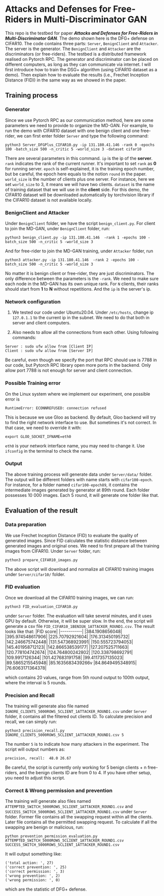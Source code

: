 # Attacks and Defenses for Free-Riders in Multi-Discriminator GAN 

This repo is the testbed for paper ***Attacks and Defenses for Free-Riders in Multi-Discriminator GAN***. The demo shown here is the DFG+ defense on CIFAR10. The code contains three parts: `Server`, `BenignClient` and `Attacker`. The server is the generator. The `BenignClient` and `Attacker` are the discriminators (or free-riders). The testbed is a distributed framework realised on Pytorch RPC. The generator and discriminator can be placed on different computers, as long as they can communicate via internet. I will first introduce how to train the DSG+ algorithm (using CIFAR10 dataset as a demo). Then explain how to evaluate the results (i.e., Frechet Inception Distance (FID)) in the same way as we showed in the paper.

## Training process


### Generator
Since we use Pytorch RPC as our communication method, here are some parameters we need to provide to organize the MD-GAN. For example, to run the demo with CIFAR10 dataset with one benign client and one free-rider, we can first enter folder `Server` and type the following command:
```
python3 Server_DFGPlus_CIFAR10.py -ip 131.180.41.146 -rank 0 -epochs 100 -batch_size 500 -n_critic 5 -world_size 3 -dataset cifar10
```
There are several parameters in this command. `ip` is the ip of the **server**. `rank` indicates the rank of the current runner. It's important to set `rank` as **0** for running server. `epoch` is self-explained, it is the training epoch number, but be careful, the epoch here equals to the notion `round` in the paper. `world_size` is the number of clients plus one server. For instance, here we set `world_size` to 3, it means we will have two clients. `dataset` is the name of training dataset that we will use in the **client** side. For this demo, the CIFAR10 dataset will be downloaded automatically by torchvision library if the CIFAR10 dataset is not available locally. 

### BenignClient and Attacker
Under `BenignClient` folder, we have the script `benign_client.py`. For client to join the MD-GAN, under `BenignClient` folder, run:
```
python3 benign_client.py -ip 131.180.41.146  -rank 1 -epochs 100 -batch_size 500 -n_critic 5 -world_size 3
```
And for free-rider to join the MD-GAN training, under `Attacker` folder, run
```
python3 attacker.py -ip 131.180.41.146  -rank 2 -epochs 100 -batch_size 500 -n_critic 5 -world_size 3
```
No matter it is benign client or free-rider, they are just discriminators. The only difference between the parameters is the `-rank`. We need to make sure each node in the MD-GAN has its own unique rank. For `N` clients, their ranks should start from **1** to **N** without repetitions. And the `ip` is the server's ip.

### Network configuration
1. We tested our code under Ubuntu20.04. Under `/etc/hosts`, change ip `127.0.1.1` to the current ip in the subnet. We need to do that both in server and client computers.

2. Also needs to allow all the connections from each other. Using following commands:
```
Server : sudo ufw allow from [Client IP]
Client : sudo ufw allow from [Server IP]
```
Be careful, even though we specify the port that RPC should use is 7788 in our code, but Pytorch RPC library open more ports in the backend. Only allow port 7788 is not enough for server and client connection.
### Possible Training error
On the Linux system where we implement our experiment, one possible error is 
```
RuntimeError: ECONNREFUSED: connection refused
```
This is because we use Gloo as backend. By default, Gloo backend will try to find the right network interface to use. But sometimes it's not correct. In that case, we need to override it with:
```
export GLOO_SOCKET_IFNAME=eth0
```
`eth0` is your network interface name, you may need to change it. Use ```ifconfig``` in the terminal to check the name.


### Output
The above training process will generate data under  `Server/data/` folder. The output will be different folders with name starts with `cifar100-epoch`. For instance, for a folder named `cifar100-epoch89`, it contains the intermediate images generated by generator at 89th round. Each folder possesses 10 000 images. Each 5 round, it will generate one folder like that.

## Evaluation of the result
### Data preparation
We use Frechet Inception Distance (FID) to evaluate the quality of generated images. Since FID calculates the statistic distance between generated images and original ones. We need to first prepare all the training images from CIFAR10. Under `Server` folder, run:
```
python3 prepare_CIFAR10_images.py
```
The above script will download and normalize all CIFAR10 training images under `Server/cifar10/` folder.
### FID evaluation
Once we download all the CIFAR10 training images, we can run:
```
python3 FID_evaluation_CIFAR10.py
```
under `Server` folder. The evaluation will take several minutes, and it uses GPU by default. Otherwise, it will be super slow. In the end, the script will generate a csv file
`FID_CIFAR10_1BENIGN_1ATTACKER_ROUND1.csv`. The result looks like that:
|FID score| 
|-----------|
|384.1908656048|
|395.974548617906|
|225.70792921604|
|176.313450195732|
|142.246675742448|
|131.547368923991|
|150.555723794053|
|145.401958712123|
|142.866538539177|
|127.207525711663|
|120.778104742674|
|124.764800242802|
|120.338798692791|
|109.9917126344|
|101.427683191758|
|99.4117357135023|
|89.5865215545948|
|85.1635683439266v
|84.8649495348915|
|76.6063171364378|

which contains 20 values, range from 5th round output to 100th output, where the interval is 5 rounds.

### Precision and Recall
The training will generate also file named `IGNORE_CLIENTS_5000ROWS_5CLIENT_1ATTACKER_ROUND1.csv` under `Server` folder, it contains all the filtered out clients ID. To calculate precision and recall, we can simply run:

```
python3 precision_recall.py IGNORE_CLIENTS_5000ROWS_5CLIENT_1ATTACKER_ROUND1.csv 5
```
The number `5` is to indicate how many attackers in the experiment. The script will output numbers as:
```
precision, recall:  48.0 26.67
```
Be careful, the script is currently only working for 5 benign clients + n free-riders, and the benign clients ID are from 0 to 4. If you have other setup, you need to adjust this script.

### Correct & Wrong permission and prevention
The training will generate also files named 
`ATTEMPTED_SWITCH_5000ROWS_5CLIENT_1ATTACKER_ROUND1.csv` and `SUCCESS_SWITCH_5000ROWS_5CLIENT_1ATTACKER_ROUND1.csv` under `Server` folder.
Former file contains all the swapping request within all the clients. Later file contains all the permitted swapping request. To calculate if all the swapping are benign or malicious, run:
```
python prevention_permission_evaluation.py ATTEMPTED_SWITCH_5000ROWS_5CLIENT_1ATTACKER_ROUND1.csv SUCCESS_SWITCH_5000ROWS_5CLIENT_1ATTACKER_ROUND1.csv
```
It will output something like:
```
('total action: ', 27)
('correct prevention: ', 25)
('correct permission: ', 3)
('wrong prevention: ', 2)
('wrong permission: ', 0)
```
which are the statistic of DFG+ defense.
